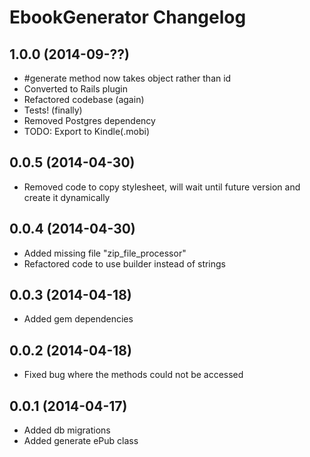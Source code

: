 # EbookGenerator Changelog

## 1.0.0 (2014-09-??)

- #generate method now takes object rather than id
- Converted to Rails plugin
- Refactored codebase (again)
- Tests! (finally)
- Removed Postgres dependency
- TODO: Export to Kindle(.mobi)

## 0.0.5 (2014-04-30)

- Removed code to copy stylesheet, will wait until future version and create it dynamically

## 0.0.4 (2014-04-30)

- Added missing file "zip_file_processor"
- Refactored code to use builder instead of strings

## 0.0.3 (2014-04-18)

- Added gem dependencies

## 0.0.2 (2014-04-18)

- Fixed bug where the methods could not be accessed

## 0.0.1 (2014-04-17)

- Added db migrations
- Added generate ePub class
